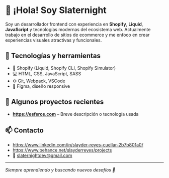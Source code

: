# 👋 ¡Hola! Soy Slaternight

Soy un desarrollador frontend con experiencia en **Shopify**, **Liquid**, **JavaScript** y tecnologías modernas del ecosistema web. Actualmente trabajo en el desarrollo de sitios de ecommerce y me enfoco en crear experiencias visuales atractivas y funcionales.

## 🚀 Tecnologías y herramientas

- 🛒 Shopify (Liquid, Shopify CLI, Shopify Simulator)
- 💻 HTML, CSS, JavaScript, SASS
- ⚙️ Git, Webpack, VSCode
- 🎨 Figma, diseño responsive

## 🧩 Algunos proyectos recientes

- **https://esferos.com** – Breve descripción o tecnología usada

## 📫 Contacto

- https://www.linkedin.com/in/slayder-reyes-cuellar-2b7b801a0/
- https://www.behance.net/slayderreyes/projects
- 📧 slaternightdev@gmail.com

---

_Siempre aprendiendo y buscando nuevos desafíos 🚀_
